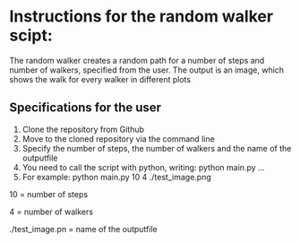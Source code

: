 # Instructions for the random walker scipt:

The random walker creates a random path for a number of steps and number of walkers, specified from the user. The output is an image, which shows the walk for every walker in different
plots

## Specifications for the user 

1. Clone the repository from Github 
2. Move to the cloned repository via the command line 
3. Specify the number of steps, the number of walkers and the name of the outputfile 
4. You need to call the script with python, writing: python main.py ... 
5. For example: python main.py 10 4 ./test_image.png

10		= number of steps

4		= number of walkers

./test_image.pn = name of the outputfile 


